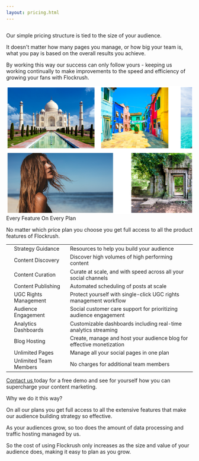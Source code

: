 ```yaml
---
layout: pricing.html
---
```


<div class="ui vertical stripe segment">
  <div class="ui stackable grid">
  <div class="two wide middle aligned column">
</div>
  <div class="seven wide middle aligned column">
  <p class="p-em-166">
            Our simple pricing structure is tied to the size of your audience.
            </p>
  <p>It doesn't matter how many pages you manage, or how big your team is, what you pay is based on the overall results you achieve.</p>
  <p>By working this way our success can only follow yours - keeping us working continually to make improvements to the speed and efficiency of growing your fans with Flockrush.</p>
</div>
  <div class="six wide center aligned right floated column">
  <img class="ui image" src="/img/flockrush-discover-great-content-final.png" alt="Flockrush Discover Great Content">
</div>
</div>
</div>

<div class="ui vertical stripe segment grey-color">
  <div class="ui page container">
  <div class="ui h-bold">
  Every Feature On Every Plan
  </div>
  <p class="p-em-166">
No matter which price plan you choose you get full access to all the product features of Flockrush.
            </p>
  <table class="ui very basic table"><tbody><tr><td><i class="checkmark icongreen large icon"></i></td><td>Strategy Guidance</td><td>Resources to help you build your audience</td></tr><tr><td><i class="checkmark icongreen large icon"></i></td><td>Content Discovery </td><td>Discover high volumes of high performing content</td></tr><tr><td><i class="checkmark icongreen large icon"></i></td><td>Content Curation</td><td>Curate at scale, and with speed across all your social channels </td></tr><tr><td><i class="checkmark icongreen large icon"></i></td><td>Content Publishing</td><td>Automated scheduling of posts at scale</td></tr><tr><td><i class="checkmark icongreen large icon"></i></td><td>UGC Rights Management</td><td>Protect yourself with single-click UGC rights management workflow</td></tr><tr><td><i class="checkmark icongreen large icon"></i></td><td>Audience Engagement </td><td>Social customer care support for prioritizing audience engagement</td></tr><tr><td><i class="checkmark icongreen large icon"></i></td><td>Analytics Dashboards </td><td>Customizable dashboards including real-time analytics streaming</td></tr><tr><td><i class="checkmark icongreen large icon"></i></td><td>Blog Hosting </td><td>Create, manage and host your audience blog for effective monetization</td></tr><tr><td><i class="checkmark icongreen large icon"></i></td><td>Unlimited Pages </td><td>Manage all your social pages in one plan</td></tr><tr><td><i class="checkmark icongreen large icon"></i></td><td>Unlimited Team Members </td><td>No charges for additional team members</td></tr></tbody></table>
  <p><a href="http://www.Flockrush.com/custom-demo/" data-href="http://www.Flockrush.com/custom-demo/" class="markup--anchor markup--p-anchor" rel="nofollow" target="_blank">Contact us </a>today for a free demo and see for yourself how you can supercharge your content marketing.</p>
  <p></p>
</div>
</div>

<div class="ui center aligned vertical stripe segment grey-color">
  <div class="ui text container">
  <div class="ui h-bold">
Why we do it this way?  </div>
  <p class="p-em-166">
On all our plans you get full access to all the extensive features that make our audience building strategy so effective.</p>
  <p>
As your audiences grow, so too does the amount of data processing and traffic hosting managed by us.</p>
  <p>
So the cost of using Flockrush only increases as the size and value of your audience does, making it easy to plan as you grow.
            </p>
</div>
</div>
